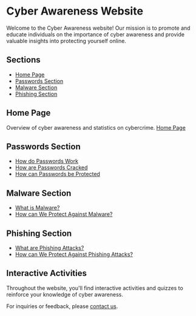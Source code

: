 # Cyber Awareness Website

Welcome to the Cyber Awareness website! Our mission is to promote and educate individuals on the importance of cyber awareness and provide valuable insights into protecting yourself online.

## Sections

- [Home Page](#home-page)
- [Passwords Section](#passwords-section)
- [Malware Section](#malware-section)
- [Phishing Section](#phishing-section)

## Home Page

Overview of cyber awareness and statistics on cybercrime. [Home Page](/home)

## Passwords Section

- [How do Passwords Work](/passwords/how-do-they-work)
- [How are Passwords Cracked](/passwords/how-are-they-cracked)
- [How can Passwords be Protected](/passwords/how-to-protect)

## Malware Section

- [What is Malware?](/malware/what-is-malware)
- [How can We Protect Against Malware?](/malware/how-to-protect)

## Phishing Section

- [What are Phishing Attacks?](/phishing/what-are-phishing-attacks)
- [How can We Protect Against Phishing Attacks?](/phishing/how-to-protect)

## Interactive Activities

Throughout the website, you'll find interactive activities and quizzes to reinforce your knowledge of cyber awareness.

For inquiries or feedback, please [contact us](mailto:contact@cyberawarenesswebsite.com).
